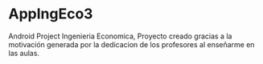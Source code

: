 # AppIngEco3
Android Project Ingenieria Economica, 
Proyecto creado gracias a la motivación generada por la dedicacion de los profesores al enseñarme en las aulas.
